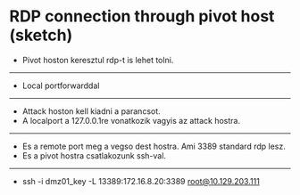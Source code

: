 # RDP connection through pivot host (sketch)
* Pivot hoston keresztul rdp-t is lehet tolni.
-----------------  
* Local portforwarddal
-----------------  
* Attack hoston kell kiadni a parancsot.
* A localport a 127.0.0.1re vonatkozik vagyis az attack hostra.
-----------------  
* Es a remote port meg a vegso dest hostra. Ami 3389 standard rdp lesz.
* Es a pivot hostra csatlakozunk ssh-val.
-----------------  
* ssh -i dmz01_key -L 13389:172.16.8.20:3389 root@10.129.203.111
